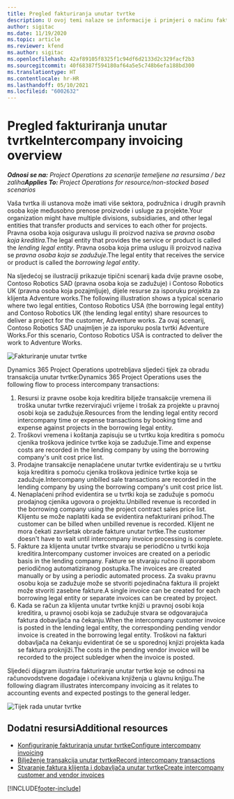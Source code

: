 ```yaml
---
title: Pregled fakturiranja unutar tvrtke
description: U ovoj temi nalaze se informacije i primjeri o načinu fakturiranja projekata unutar tvrtke.
author: sigitac
ms.date: 11/19/2020
ms.topic: article
ms.reviewer: kfend
ms.author: sigitac
ms.openlocfilehash: 42af89105f8325f1c94df6d2133d2c329facf2b3
ms.sourcegitcommit: 40f68387f594180af64a5e5c748b6efa188bd300
ms.translationtype: HT
ms.contentlocale: hr-HR
ms.lasthandoff: 05/10/2021
ms.locfileid: "6002632"
---
```

# <a name="intercompany-invoicing-overview"></a><span data-ttu-id="ecf91-103">Pregled fakturiranja unutar tvrtke</span><span class="sxs-lookup"><span data-stu-id="ecf91-103">Intercompany invoicing overview</span></span>

<span data-ttu-id="ecf91-104">_**Odnosi se na:** Project Operations za scenarije temeljene na resursima / bez zaliha_</span><span class="sxs-lookup"><span data-stu-id="ecf91-104">_**Applies To:** Project Operations for resource/non-stocked based scenarios_</span></span>

<span data-ttu-id="ecf91-105">Vaša tvrtka ili ustanova može imati više sektora, podružnica i drugih pravnih osoba koje međusobno prenose proizvode i usluge za projekte.</span><span class="sxs-lookup"><span data-stu-id="ecf91-105">Your organization might have multiple divisions, subsidiaries, and other legal entities that transfer products and services to each other for projects.</span></span> <span data-ttu-id="ecf91-106">Pravna osoba koja osigurava uslugu ili proizvod naziva se *pravna osoba koja kreditira*.</span><span class="sxs-lookup"><span data-stu-id="ecf91-106">The legal entity that provides the service or product is called the *lending legal entity*.</span></span> <span data-ttu-id="ecf91-107">Pravna osoba koja prima uslugu ili proizvod naziva se *pravna osoba koja se zadužuje*.</span><span class="sxs-lookup"><span data-stu-id="ecf91-107">The legal entity that receives the service or product is called the *borrowing legal entity*.</span></span>

<span data-ttu-id="ecf91-108">Na sljedećoj se ilustraciji prikazuje tipični scenarij kada dvije pravne osobe, Contoso Robotics SAD (pravna osoba koja se zadužuje) i Contoso Robotics UK (pravna osoba koja pozajmljuje), dijele resurse za isporuku projekta za klijenta Adventure works.</span><span class="sxs-lookup"><span data-stu-id="ecf91-108">The following illustration shows a typical scenario where two legal entities, Contoso Robotics USA (the borrowing legal entity) and Contoso Robotics UK (the lending legal entity) share resources to deliver a project for the customer, Adventure works.</span></span> <span data-ttu-id="ecf91-109">Za ovaj scenarij, Contoso Robotics SAD unajmljen je za isporuku posla tvrtki Adventure Works.</span><span class="sxs-lookup"><span data-stu-id="ecf91-109">For this scenario, Contoso Robotics USA is contracted to deliver the work to Adventure Works.</span></span>

![Fakturiranje unutar tvrtke](./media/IntercompanyScenario.png) 

<span data-ttu-id="ecf91-111">Dynamics 365 Project Operations upotrebljava sljedeći tijek za obradu transakcija unutar tvrtke:</span><span class="sxs-lookup"><span data-stu-id="ecf91-111">Dynamics 365 Project Operations uses the following flow to process intercompany transactions:</span></span>

1. <span data-ttu-id="ecf91-112">Resursi iz pravne osobe koja kreditira bilježe transakcije vremena ili troška unutar tvrtke rezervirajući vrijeme i trošak za projekte u pravnoj osobi koja se zadužuje.</span><span class="sxs-lookup"><span data-stu-id="ecf91-112">Resources from the lending legal entity record intercompany time or expense transactions by booking time and expense against projects in the borrowing legal entity.</span></span>
2. <span data-ttu-id="ecf91-113">Troškovi vremena i koštanja zapisuju se u tvrtku koja kreditira s pomoću cjenika troškova jedinice tvrtke koja se zadužuje.</span><span class="sxs-lookup"><span data-stu-id="ecf91-113">Time and expense costs are recorded in the lending company by using the borrowing company's unit cost price list.</span></span>
3. <span data-ttu-id="ecf91-114">Prodajne transakcije nenaplaćene unutar tvrtke evidentiraju se u tvrtku koja kreditira s pomoću cjenika troškova jedinice tvrtke koja se zadužuje.</span><span class="sxs-lookup"><span data-stu-id="ecf91-114">Intercompany unbilled sale transactions are recorded in the lending company by using the borrowing company's unit cost price list.</span></span>
4. <span data-ttu-id="ecf91-115">Nenaplaćeni prihod evidentira se u tvrtki koja se zadužuje s pomoću prodajnog cjenika ugovora o projektu.</span><span class="sxs-lookup"><span data-stu-id="ecf91-115">Unbilled revenue is recorded in the borrowing company using the project contract sales price list.</span></span> <span data-ttu-id="ecf91-116">Klijentu se može naplatiti kada se evidentira nefakturirani prihod.</span><span class="sxs-lookup"><span data-stu-id="ecf91-116">The customer can be billed when unbilled revenue is recorded.</span></span> <span data-ttu-id="ecf91-117">Klijent ne mora čekati završetak obrade fakture unutar tvrtke.</span><span class="sxs-lookup"><span data-stu-id="ecf91-117">The customer doesn't have to wait until intercompany invoice processing is complete.</span></span>
5. <span data-ttu-id="ecf91-118">Fakture za klijenta unutar tvrtke stvaraju se periodično u tvrtki koja kreditira.</span><span class="sxs-lookup"><span data-stu-id="ecf91-118">Intercompany customer invoices are created on a periodic basis in the lending company.</span></span> <span data-ttu-id="ecf91-119">Fakture se stvaraju ručno ili uporabom periodičnog automatiziranog postupka.</span><span class="sxs-lookup"><span data-stu-id="ecf91-119">The invoices are created manually or by using a periodic automated process.</span></span> <span data-ttu-id="ecf91-120">Za svaku pravnu osobu koja se zadužuje može se stvoriti pojedinačna faktura ili projekt može stvoriti zasebne fakture.</span><span class="sxs-lookup"><span data-stu-id="ecf91-120">A single invoice can be created for each borrowing legal entity or separate invoices can be created by project.</span></span>
6. <span data-ttu-id="ecf91-121">Kada se račun za klijenta unutar tvrtke knjiži u pravnoj osobi koja kreditira, u pravnoj osobi koja se zadužuje stvara se odgovarajuća faktura dobavljača na čekanju.</span><span class="sxs-lookup"><span data-stu-id="ecf91-121">When the intercompany customer invoice is posted in the lending legal entity, the corresponding pending vendor invoice is created in the borrowing legal entity.</span></span> <span data-ttu-id="ecf91-122">Troškovi na fakturi dobavljača na čekanju evidentirat će se u sporednoj knjizi projekta kada se faktura proknjiži.</span><span class="sxs-lookup"><span data-stu-id="ecf91-122">The costs in the pending vendor invoice will be recorded to the project subledger when the invoice is posted.</span></span>

<span data-ttu-id="ecf91-123">Sljedeći dijagram ilustrira fakturiranje unutar tvrtke koje se odnosi na računovodstvene događaje i očekivana knjiženja u glavnu knjigu.</span><span class="sxs-lookup"><span data-stu-id="ecf91-123">The following diagram illustrates intercompany invoicing as it relates to accounting events and expected postings to the general ledger.</span></span>

![Tijek rada unutar tvrtke](./media/IntercompanyFlow.png)

## <a name="additional-resources"></a><span data-ttu-id="ecf91-125">Dodatni resursi</span><span class="sxs-lookup"><span data-stu-id="ecf91-125">Additional resources</span></span>

- [<span data-ttu-id="ecf91-126">Konfiguriranje fakturiranja unutar tvrtke</span><span class="sxs-lookup"><span data-stu-id="ecf91-126">Configure intercompany invoicing</span></span>](configure-intercompany-invoicing.md)
- [<span data-ttu-id="ecf91-127">Bilježenje transakcija unutar tvrtke</span><span class="sxs-lookup"><span data-stu-id="ecf91-127">Record intercompany transactions</span></span>](create-intercompany-transactions.md)
- [<span data-ttu-id="ecf91-128">Stvaranje faktura klijenta i dobavljača unutar tvrtke</span><span class="sxs-lookup"><span data-stu-id="ecf91-128">Create intercompany customer and vendor invoices</span></span>](create-intercompany-customer-vendor-invoices.md)


[!INCLUDE[footer-include](../includes/footer-banner.md)]
